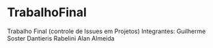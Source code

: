 TrabalhoFinal
=======
Trabalho Final (controle de Issues em Projetos)
Integrantes:
Guilherme Soster
Dantieris Rabelini
Alan Almeida


